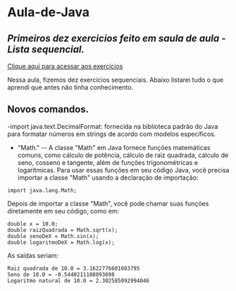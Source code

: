 # Aula-de-Java
## _Primeiros dez exercicios feito em saula de aula - Lista sequencial._

[Clique aqui para acessar aos exercicios](https://github.com/MarcoAntonioMj/Aula-de-Java/blob/main/lista_exercicio_1.pdf)


Nessa aula, fizemos dez exercícios sequenciais. Abaixo listarei tudo o que aprendi que antes não tinha conhecimento.


## Novos comandos. 
-import java.text.DecimalFormat: fornecida na biblioteca padrão do Java para formatar números em strings de acordo com modelos específicos.

- "Math." --  A classe "Math" em Java fornece funções matemáticas comuns, como cálculo de potência, cálculo de raiz quadrada, cálculo de seno, cosseno e tangente, além de funções trigonométricas e logarítmicas. Para usar essas funções em seu código Java, você precisa importar a classe "Math" usando a declaração de importação:
```
import java.lang.Math;
```
Depois de importar a classe "Math", você pode chamar suas funções diretamente em seu código, como em:
```
double x = 10.0;
double raizQuadrada = Math.sqrt(x);
double senoDeX = Math.sin(x);
double logaritmoDeX = Math.log(x);
```
As saídas seriam:

```
Raiz quadrada de 10.0 = 3.1622776601683795
Seno de 10.0 = -0.5440211108893698
Logaritmo natural de 10.0 = 2.302585092994046
```





